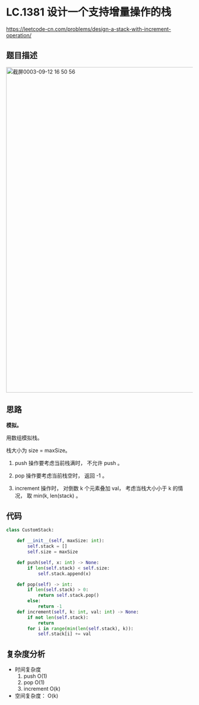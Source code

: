 LC.1381 设计一个支持增量操作的栈
====
https://leetcode-cn.com/problems/design-a-stack-with-increment-operation/

## 题目描述
<img width="877" alt="截屏0003-09-12 16 50 56" src="https://user-images.githubusercontent.com/10908630/132978362-2eb633b9-1827-4c17-8ae8-e23c88b12888.png">

## 思路
**模拟。**

用数组模拟栈。

栈大小为 size = maxSize。

1. push 操作要考虑当前栈满时， 不允许 push 。

2. pop 操作要考虑当前栈空时， 返回 -1 。

3. increment 操作时， 对倒数 k 个元素叠加 val， 考虑当栈大小小于 k 的情况， 取 min(k, len(stack) 。

## 代码
```python
class CustomStack:

    def __init__(self, maxSize: int):
        self.stack = []
        self.size = maxSize

    def push(self, x: int) -> None:
        if len(self.stack) < self.size:
            self.stack.append(x)

    def pop(self) -> int:
        if len(self.stack) > 0:
            return self.stack.pop()
        else:
            return -1
    def increment(self, k: int, val: int) -> None:
        if not len(self.stack):
            return
        for i in range(min(len(self.stack), k)):
            self.stack[i] += val
```

## 复杂度分析
- 时间复杂度
  1. push O(1)
  2. pop O(1)
  3. increment O(k)
- 空间复杂度： O(k)
